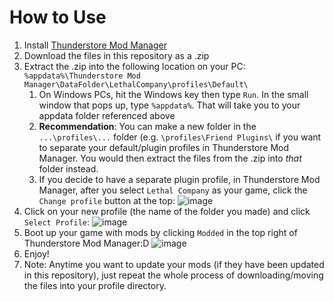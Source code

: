 # How to Use
1. Install [Thunderstore Mod Manager](https://www.overwolf.com/app/thunderstore-thunderstore_mod_manager)
2. Download the files in this repository as a .zip
3. Extract the .zip into the following location on your PC: `%appdata%\Thunderstore Mod Manager\DataFolder\LethalCompany\profiles\Default\`
    1. On Windows PCs, hit the Windows key then type `Run`. In the small window that pops up, type `%appdata%`. That will take you to your appdata folder referenced above
    2. **Recommendation**: You can make a new folder in the `...\profiles\...` folder (e.g. `\profiles\Friend Plugins\` if you want to separate your default/plugin profiles in Thunderstore Mod Manager. You would then extract the files from the .zip into _that_ folder instead.
    3. If you decide to have a separate plugin profile, in Thunderstore Mod Manager, after you select `Lethal Company` as your game, click the `Change profile` button at the top:
![image](https://github.com/wdixon512/LethalCompanyPlugins/assets/139726275/509a5806-d84f-494c-a6f7-268cebcd4058)
5. Click on your new profile (the name of the folder you made) and click `Select Profile`:
![image](https://github.com/wdixon512/LethalCompanyPlugins/assets/139726275/05198397-acee-4e08-8a8a-dbac0372086c)
6. Boot up your game with mods by clicking `Modded` in the top right of Thunderstore Mod Manager:D
![image](https://github.com/wdixon512/LethalCompanyPlugins/assets/139726275/3927213e-935b-48ee-b5ca-d7ef94506140)
7. Enjoy!
8. Note: Anytime you want to update your mods (if they have been updated in this repository), just repeat the whole process of downloading/moving the files into your profile directory.
